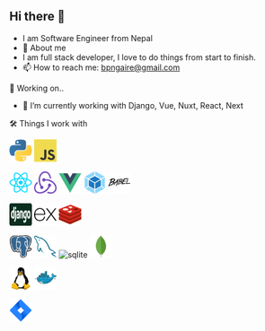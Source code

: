 ## Hi there 👋

- I am Software Engineer from Nepal
- 📃 About me
- I am full stack developer, I love to do things from start to finish.
- 📫 How to reach me: bpngaire@gmail.com

📝 Working on..

- 🔭 I’m currently working with Django, Vue, Nuxt, React, Next

🛠 Things I work with

<!-- - 🔗  -->
<!--
**bpn21/bpn21** is a ✨ _special_ ✨ repository because its `README.md` (this file) appears on your GitHub profile.

Here are some ideas to get you started:

- 🔭 I’m currently working on ...
- 🌱 I’m currently learning ...
- 👯 I’m looking to collaborate on ...
- 🤔 I’m looking for help with ...
- 💬 Ask me about ...
- 📫 How to reach me: ...
- 😄 Pronouns: ...
- ⚡ Fun fact: ...
  -->
<p align="left">
<img src="assets/python.svg" alt="python" width="40" height="40"/>
<img src="assets/javascript.svg" alt="javascript" width="40" height="40"/>
</p>

<p align="left">
<img src="assets/reactjs.svg" alt="reactjs" width="40" height="40"/>
<img src="assets/redux.svg" alt="redux" width="40" height="40"/>
<img src="assets/vuejs.svg" alt="vuejs" width="40" height="40"/>
<img src="assets/webpack.svg" alt="webpack" width="40" height="40"/>
<img src="assets/babeljs.svg" alt="babeljs" width="40" height="40"/>
</p>

<p align="left">
<img src="assets/django.svg" alt="django" width="40" height="40"/>
<img src="assets/expressjs.svg" alt="expressjs" width="40" height="40"/>
<!-- <img src="assets/rabbitmq.svg" alt="rabbitmq" width="40" height="40"/> -->
<img src="assets/redis.svg" alt="redis" width="40" height="40"/>
</p>

<p align="left">
<img src="assets/postgresql.svg" alt="postgresql" width="40" height="40"/>
<img src="assets/mysql.svg" alt="mysql" width="40" height="40"/>
<img src="assets/sqlite.svg" alt="sqlite" width="40" height="40"/>
<img src="assets/mongodb.svg" alt="mongodb" width="40" height="40"/>
</p>

<p align="left">
<img src="assets/linux.svg" alt="linux" width="40" height="40"/>
<img src="assets/docker.svg" alt="docker" width="40" height="40"/>
</p>

<p align="left">
<img src="assets/jira.svg" alt="aws" width="40" height="40"/>
</p
